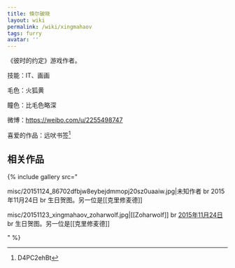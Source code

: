 ```yaml
---
title: 倏尔破晓
layout: wiki
permalink: /wiki/xingmahaov
tags: furry
avatar: ''
---
```


《彼时的约定》游戏作者。

技能：IT、画画

毛色：火狐黄

瞳色：比毛色略深

微博：<https://weibo.com/u/2255498747>

喜爱的作品：远吠书签[^151121]

[^151121]: D4PC2ehBt

## 相关作品

{% include gallery src="

misc/20151124_86702dfbjw8eybejdmmopj20sz0uaaiw.jpg|未知作者 br 2015年11月24日 br 生日贺图。另一位是[[克里修麦德]]

misc/20151123_xingmahaov_zoharwolf.jpg|[[Zoharwolf]] br [2015年11月24日](https://www.pixiv.net/artworks/53780735) br 生日贺图。另一位是[[克里修麦德]]

" %}

